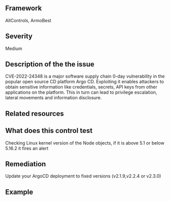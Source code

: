 ## Framework
AllControls, ArmoBest
 
## Severity
Medium

## Description of the the issue
CVE-2022-24348 is a major software supply chain 0-day vulnerability in the popular open source CD platform Argo CD. Exploiting it enables attackers to obtain sensitive information like credentials, secrets, API keys from other applications on the platform. This in turn can lead to privilege escalation, lateral movements and information disclosure.
 
## Related resources

## What does this control test
Checking Linux kernel version of the Node objects, if it is above 5.1 or below 5.16.2 it fires an alert
 
## Remediation
Update your ArgoCD deployment to fixed versions (v2.1.9,v2.2.4 or v2.3.0)
 
## Example
```

```
